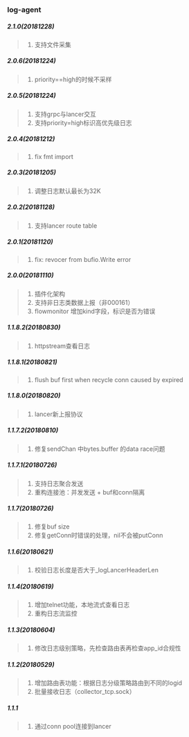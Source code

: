 ### log-agent
##### 2.1.0(20181228)
> 1. 支持文件采集

##### 2.0.6(20181224)
> 1. priority==high的时候不采样

##### 2.0.5(20181224)
> 1. 支持grpc与lancer交互
> 2. 支持priority=high标识高优先级日志

##### 2.0.4(20181212)
> 1. fix fmt import

##### 2.0.3(20181205)
> 1. 调整日志默认最长为32K

##### 2.0.2(20181128)
> 1. 支持lancer route table

##### 2.0.1(20181120)
> 1. fix: revocer from bufio.Write error

##### 2.0.0(20181110)
> 1. 插件化架构
> 2. 支持非日志类数据上报（非000161）
> 3. flowmonitor 增加kind字段，标识是否为错误

##### 1.1.8.2(20180830)
> 1. httpstream查看日志

##### 1.1.8.1(20180821)
> 1. flush buf first when recycle conn caused by expired

##### 1.1.8.0(20180820)
> 1. lancer新上报协议

##### 1.1.7.2(20180810)
> 1. 修复sendChan 中bytes.buffer 的data race问题

##### 1.1.7.1(20180726)
> 1. 支持日志聚合发送
> 2. 重构连接池：并发发送 + buf和conn隔离

##### 1.1.7(20180726)
> 1. 修复buf size
> 2. 修复getConn时错误的处理，nil不会被putConn

##### 1.1.6(20180621)
> 1. 校验日志长度是否大于_logLancerHeaderLen

##### 1.1.4(20180619)
> 1. 增加telnet功能，本地流式查看日志
> 2. 重构日志流监控

##### 1.1.3(20180604)
> 1. 修改日志级别策略，先检查路由表再检查app_id合规性

##### 1.1.2(20180529)
> 1. 增加路由表功能：根据日志分级策略路由到不同的logid
> 2. 批量接收日志（collector_tcp.sock）

##### 1.1.1
> 1. 通过conn pool连接到lancer

